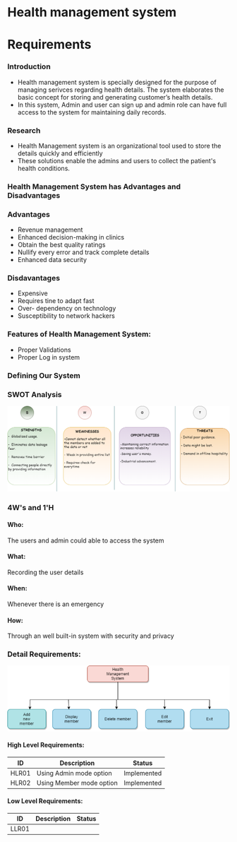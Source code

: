 # Health management system
# Requirements

### Introduction
* Health management system is specially designed for the purpose of managing serivces regarding health details. The system elaborates the basic concept for storing and generating customer’s health details.
* In this system, Admin and user can sign up and admin role can have full access to the system for maintaining daily records.


### Research 
* Health Management system is an organizational tool used to store the details quickly and efficiently
* These solutions enable the admins and users to collect the patient's health conditions.

### Health Management System has Advantages and Disadvantages
### Advantages
* Revenue management
* Enhanced decision-making in clinics
* Obtain the best quality ratings
* Nullify every error and track complete details
* Enhanced data security

### Disdavantages
* Expensive
* Requires tine to  adapt fast
* Over- dependency on technology
* Susceptibility to network hackers

### Features of Health Management System:
* Proper Validations
* Proper Log in system

### Defining Our System
### SWOT Analysis
![](SWOT_analysis.png)

### 4W's and 1'H
#### Who:
The users and admin could able to access the system
#### What:
Recording the user details
#### When:
Whenever there is an emergency
#### How:
Through an well built-in system with security and privacy

### Detail Requirements:
![](Defining_our_system.png)

#### High Level Requirements:
| ID | Description | Status|
| ---- | ---- | ---- |
| HLR01| Using Admin mode option | Implemented |
| HLR02 | Using Member mode option | Implemented |


#### Low Level Requirements:
| ID | Description | Status|
| ---- | ---- | ---- |
| LLR01|  |  |

